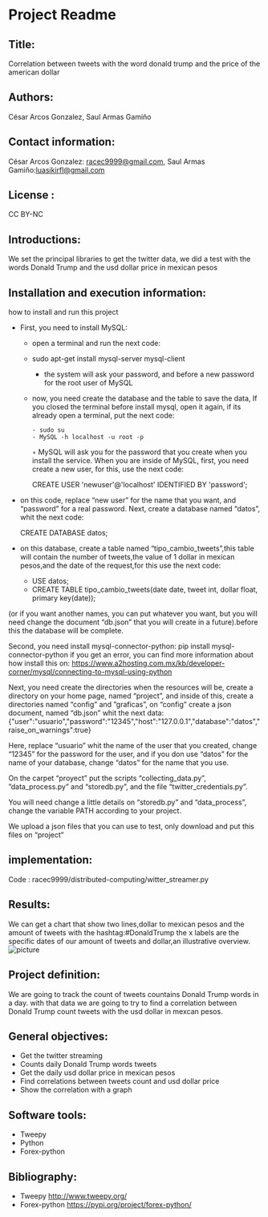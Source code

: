 # Project Readme
## Title: 
Correlation between tweets with the word donald trump and the price of the american dollar

## Authors: 
César Arcos Gonzalez, Saul Armas Gamiño

## Contact information:
César Arcos Gonzalez: racec9999@gmail.com, Saul Armas Gamiño:luasikirfl@gmail.com

## License : 
CC BY-NC

## Introductions: 
We set the principal libraries to get the  twitter data, we did a test with the words Donald Trump and the usd dollar price in mexican pesos

## Installation and execution information:
how to install and run this project
- First, you need to install MySQL:
    - open a terminal and run the next code:
    - sudo apt-get install mysql-server mysql-client
       - the system will ask your password, and before a new password for the root user of MySQL
    - now, you need create the database and the table to save the data, If you closed the terminal before install mysql, open it again, if its already open a terminal, put the next code:
    
          - sudo su
          - MySQL -h localhost -u root -p
        ◦ MySQL  will ask you for the password that you create when you install the service.
	When you are inside of MySQL, first, you need create a new user, for this, use the next code:
  
		CREATE USER 'newuser'@'localhost' IDENTIFIED BY 'password';
    
- on this code, replace “new user” for the name that you want, and 	“password” for a real password.
Next, create a database named “datos”, whit the next code:

	CREATE DATABASE datos;
- on this database, create a table named “tipo_cambio_tweets”,this table will contain the number of tweets,the value of 1 dollar in mexican pesos,and the date of the request,for this use the next code:

	- USE datos;
	- CREATE TABLE tipo_cambio_tweets(date date, tweet int, dollar 	float, primary key(date));

 (or if you want another names, you can put whatever you want, but you will need change the document “db.json” that you will create in a future).before this the database will be complete.

Second, you need install mysql-connector-python:
	pip install mysql-connector-python
if you get an error, you can find more information about how install this on: https://www.a2hosting.com.mx/kb/developer-corner/mysql/connecting-to-mysql-using-python

Next, you need create the directories when the resources will be, create a directory on your home page, named “project”, and inside of this, create a directories named “config” and ”graficas”, on “config” create a json document, named “db.json” whit the next data:
	{"user":"usuario","password":"12345","host":"127.0.0.1","database":"datos","raise_on_warnings":true}

Here, replace “usuario” whit the name of the user that you created, change “12345” for the password for the user, and if you don use “datos” for the name of your database, change “datos” for the name that you use.

On the carpet “proyect” put the scripts “collecting_data.py”, ”data_process.py” and “storedb.py”, and the file “twitter_credentials.py”.

You will need change a little details on “storedb.py” and “data_process”, change the variable PATH according to your project.

We upload a json files that you can use to test, only download and put this files on “project” 


## implementation: 
Code : racec9999/distributed-computing/witter_streamer.py

## Results:
We can get a chart that show two lines,dollar to mexican pesos and the amount of tweets with the hashtag:#DonaldTrump
the x labels are the specific dates of our amount of tweets and dollar,an illustrative overview. 
![picture](https://user-images.githubusercontent.com/60860385/80922946-063b5400-8d46-11ea-8c93-3f2ac38ff3b7.png)


## Project definition:
We are going to track the count of tweets countains Donald Trump words in a day. with that data we are going to try to find a correlation between Donald Trump count tweets with the usd dollar in mexcan pesos.

## General objectives:
- Get the twitter streaming 
- Counts  daily Donald Trump words tweets
- Get the daily usd dollar price in mexican pesos
- Find correlations between tweets count and usd dollar price
- Show  the correlation with a graph

## Software tools:
- Tweepy
- Python
- Forex-python



## Bibliography:
- Tweepy http://www.tweepy.org/      
- Forex-python https://pypi.org/project/forex-python/

